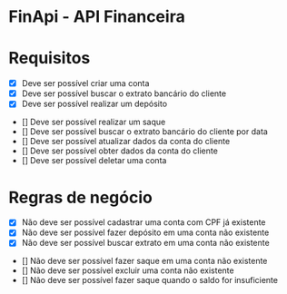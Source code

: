 # FinApi - API Financeira

# Requisitos

- [x] Deve ser possível criar uma conta
- [x] Deve ser possível buscar o extrato bancário do cliente
- [x] Deve ser possível realizar um depósito
- [] Deve ser possível realizar um saque
- [] Deve ser possível buscar o extrato bancário do cliente por data
- [] Deve ser possível atualizar dados da conta do cliente
- [] Deve ser possível obter dados da conta do cliente
- [] Deve ser possível deletar uma conta

# Regras de negócio
-  [x] Não deve ser possível cadastrar uma conta com CPF já existente
-  [x] Não deve ser possível fazer depósito em uma conta não existente
-  [x] Não deve ser possível buscar extrato em uma conta não existente
-  [] Não deve ser possível fazer saque em uma conta não existente
-  [] Não deve ser possível excluir uma conta não existente
-  [] Não deve ser possível fazer saque quando o saldo for insuficiente